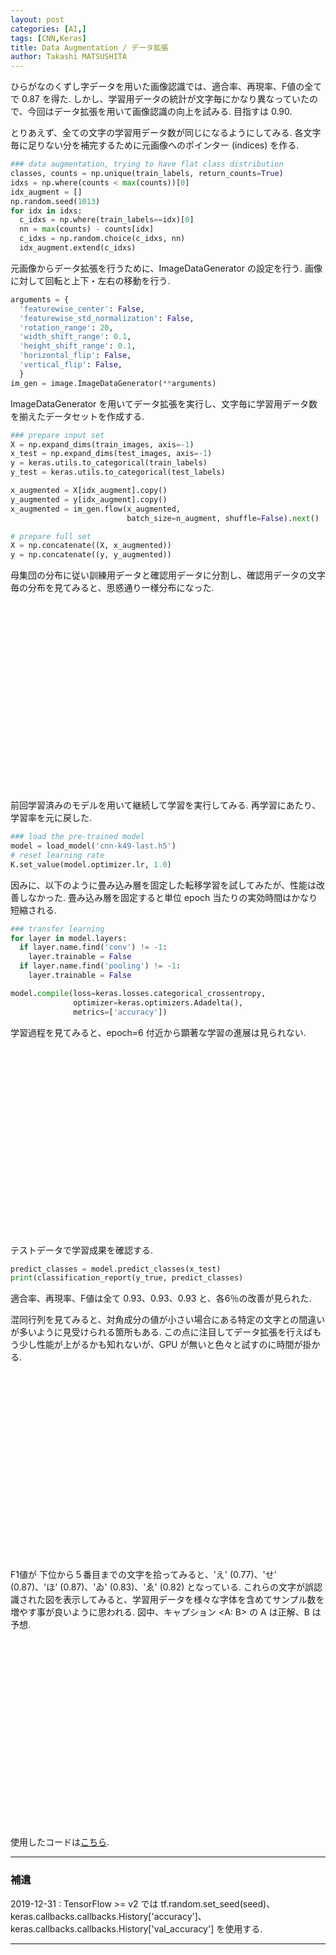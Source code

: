 ```yaml
---
layout: post
categories: [AI,]
tags: [CNN,Keras]
title: Data Augmentation / データ拡張
author: Takashi MATSUSHITA
---
```


ひらがなのくずし字データを用いた画像認識では、適合率、再現率、F値の全てで 0.87 を得た. しかし、学習用データの統計が文字毎にかなり異なっていたので、今回はデータ拡張を用いて画像認識の向上を試みる. 目指すは 0.90.

とりあえず、全ての文字の学習用データ数が同じになるようにしてみる.
各文字毎に足りない分を補完するために元画像へのポインター (indices) を作る.

```python
### data augmentation, trying to have flat class distribution
classes, counts = np.unique(train_labels, return_counts=True)
idxs = np.where(counts < max(counts))[0]
idx_augment = []
np.random.seed(1013)
for idx in idxs:
  c_idxs = np.where(train_labels==idx)[0]
  nn = max(counts) - counts[idx]
  c_idxs = np.random.choice(c_idxs, nn)
  idx_augment.extend(c_idxs)
```

元画像からデータ拡張を行うために、ImageDataGenerator の設定を行う. 画像に対して回転と上下・左右の移動を行う.
```python
arguments = {
  'featurewise_center': False,
  'featurewise_std_normalization': False,
  'rotation_range': 20,
  'width_shift_range': 0.1,
  'height_shift_range': 0.1,
  'horizontal_flip': False,
  'vertical_flip': False,
  }
im_gen = image.ImageDataGenerator(**arguments)
```

ImageDataGenerator を用いてデータ拡張を実行し、文字毎に学習用データ数を揃えたデータセットを作成する.
```python
### prepare input set
X = np.expand_dims(train_images, axis=-1)
x_test = np.expand_dims(test_images, axis=-1)
y = keras.utils.to_categorical(train_labels)
y_test = keras.utils.to_categorical(test_labels)

x_augmented = X[idx_augment].copy()
y_augmented = y[idx_augment].copy()
x_augmented = im_gen.flow(x_augmented,
                          batch_size=n_augment, shuffle=False).next()

# prepare full set
X = np.concatenate((X, x_augmented))
y = np.concatenate((y, y_augmented))
```

母集団の分布に従い訓練用データと確認用データに分割し、確認用データの文字毎の分布を見てみると、思惑通り一様分布になった.

<div align="center">
<svg xmlns="http://www.w3.org/2000/svg" width="400" height="300" viewBox="0 0 800 600">
  {% include figures/cnn-k49-augment-sample.svg %}
</svg>
</div>

前回学習済みのモデルを用いて継続して学習を実行してみる. 再学習にあたり、学習率を元に戻した.
```python
### load the pre-trained model
model = load_model('cnn-k49-last.h5')
# reset learning rate
K.set_value(model.optimizer.lr, 1.0)
```

因みに、以下のように畳み込み層を固定した転移学習を試してみたが、性能は改善しなかった. 畳み込み層を固定すると単位 epoch 当たりの実効時間はかなり短縮される.
```python
### transfer learning
for layer in model.layers:
  if layer.name.find('conv') != -1:
    layer.trainable = False
  if layer.name.find('pooling') != -1:
    layer.trainable = False

model.compile(loss=keras.losses.categorical_crossentropy,
              optimizer=keras.optimizers.Adadelta(),
              metrics=['accuracy'])
```

学習過程を見てみると、epoch=6 付近から顕著な学習の進展は見られない.

<div align="center">
<svg xmlns="http://www.w3.org/2000/svg" width="400" height="300" viewBox="0 0 600 450">
  {% include figures/cnn-k49-augment-hist.svg %}
</svg>
</div>

テストデータで学習成果を確認する.
```python
predict_classes = model.predict_classes(x_test)
print(classification_report(y_true, predict_classes)
```
適合率、再現率、F値は全て 0.93、0.93、0.93 と、各6％の改善が見られた.

混同行列を見てみると、対角成分の値が小さい場合にある特定の文字との間違いが多いように見受けられる箇所もある. この点に注目してデータ拡張を行えばもう少し性能が上がるかも知れないが、GPU が無いと色々と試すのに時間が掛かる.

<div align="center">
<svg xmlns="http://www.w3.org/2000/svg" width="400" height="300" viewBox="0 0 600 450">
  {% include figures/cnn-k49-augment-cm.svg %}
</svg>
</div>

F1値が 下位から５番目までの文字を拾ってみると、'え' (0.77)、'せ' (0.87)、'ほ' (0.87)、'ゐ' (0.83)、'ゑ' (0.82) となっている. これらの文字が誤認識された図を表示してみると、学習用データを様々な字体を含めてサンプル数を増やす事が良いように思われる. 図中、キャプション &lt;A: B&gt; の A は正解、B は予想.

<div align="center">
<svg xmlns="http://www.w3.org/2000/svg" width="400" height="300" viewBox="0 0 600 450">
  {% include figures/cnn-k49-augment-poor.svg %}
</svg>
</div>

使用したコードは[こちら](https://github.com/takashi-matsushita/lab/blob/master/dnn/cnn-k49-augment.py).

* * *
### 補遺

2019-12-31
: TensorFlow >= v2 では tf.random.set_seed(seed)、keras.callbacks.callbacks.History['accuracy']、keras.callbacks.callbacks.History['val_accuracy'] を使用する.

* * *
